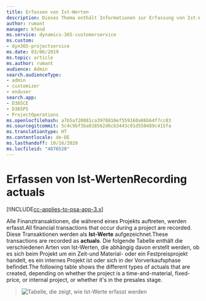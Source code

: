 ```yaml
---
title: Erfassen von Ist-Werten
description: Dieses Thema enthält Informationen zur Erfassung von Ist-Werten.
author: rumant
manager: kfend
ms.service: dynamics-365-customerservice
ms.custom:
- dyn365-projectservice
ms.date: 03/06/2019
ms.topic: article
ms.author: rumant
audience: Admin
search.audienceType:
- admin
- customizer
- enduser
search.app:
- D365CE
- D365PS
- ProjectOperations
ms.openlocfilehash: a7b5af20081ca3978810ef559160a86b64f7cc03
ms.sourcegitcommit: 5c4c9bf3ba018562d6cb3443c01d550489c415fa
ms.translationtype: HT
ms.contentlocale: de-DE
ms.lasthandoff: 10/16/2020
ms.locfileid: "4076520"
---
```

# <a name="recording-actuals"></a><span data-ttu-id="e2f50-103">Erfassen von Ist-Werten</span><span class="sxs-lookup"><span data-stu-id="e2f50-103">Recording actuals</span></span> 

[!INCLUDE[cc-applies-to-psa-app-3.x](../includes/cc-applies-to-psa-app-3x.md)]

<span data-ttu-id="e2f50-104">Alle Finanztransaktionen, die während eines Projekts auftreten, werden erfasst.</span><span class="sxs-lookup"><span data-stu-id="e2f50-104">All financial transactions that occur during a project are recorded.</span></span> <span data-ttu-id="e2f50-105">Diese Transaktionen werden als **Ist-Werte** aufgezeichnet.</span><span class="sxs-lookup"><span data-stu-id="e2f50-105">These transactions are recorded as **actuals**.</span></span> <span data-ttu-id="e2f50-106">Die folgende Tabelle enthält die verschiedenen Arten von Ist-Werten, die abhängig davon erstellt werden, ob es sich beim Projekt um ein Zeit-und Material- oder ein Festpreisprojekt handelt, es ein internes Projekt ist oder sich in der Vorverkaufsphase befindet.</span><span class="sxs-lookup"><span data-stu-id="e2f50-106">The following table shows the different types of actuals that are created, depending on whether the project is a time-and-material, fixed-price, or internal project, or whether it's in the presales stage.</span></span>

> ![Tabelle, die zeigt, wie Ist-Werte erfasst werden](media/advanced-table2.png)
